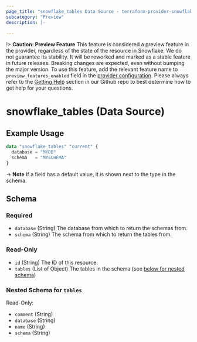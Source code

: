 ```yaml
---
page_title: "snowflake_tables Data Source - terraform-provider-snowflake"
subcategory: "Preview"
description: |-
  
---
```


!> **Caution: Preview Feature** This feature is considered a preview feature in the provider, regardless of the state of the resource in Snowflake. We do not guarantee its stability. It will be reworked and marked as a stable feature in future releases. Breaking changes are expected, even without bumping the major version. To use this feature, add the relevant feature name to `preview_features_enabled` field in the [provider configuration](https://registry.terraform.io/providers/snowflakedb/snowflake/latest/docs#schema). Please always refer to the [Getting Help](https://github.com/snowflakedb/terraform-provider-snowflake?tab=readme-ov-file#getting-help) section in our Github repo to best determine how to get help for your questions.

# snowflake_tables (Data Source)



## Example Usage

```terraform
data "snowflake_tables" "current" {
  database = "MYDB"
  schema   = "MYSCHEMA"
}
```

-> **Note** If a field has a default value, it is shown next to the type in the schema.

<!-- schema generated by tfplugindocs -->
## Schema

### Required

- `database` (String) The database from which to return the schemas from.
- `schema` (String) The schema from which to return the tables from.

### Read-Only

- `id` (String) The ID of this resource.
- `tables` (List of Object) The tables in the schema (see [below for nested schema](#nestedatt--tables))

<a id="nestedatt--tables"></a>
### Nested Schema for `tables`

Read-Only:

- `comment` (String)
- `database` (String)
- `name` (String)
- `schema` (String)
